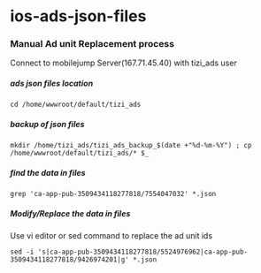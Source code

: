 # ios-ads-json-files

### Manual Ad unit Replacement process

Connect to mobilejump Server(167.71.45.40) with tizi_ads user
##### ads json files location
```cd /home/wwwroot/default/tizi_ads```
##### backup of json files
```mkdir /home/tizi_ads/tizi_ads_backup_$(date +"%d-%m-%Y") ; cp /home/wwwroot/default/tizi_ads/* $_```

##### find the data in files
```grep 'ca-app-pub-3509434118277818/7554047032' *.json```

##### Modify/Replace the data in files

Use vi editor or sed command to replace the ad unit ids

```sed -i 's|ca-app-pub-3509434118277818/5524976962|ca-app-pub-3509434118277818/9426974201|g' *.json```
